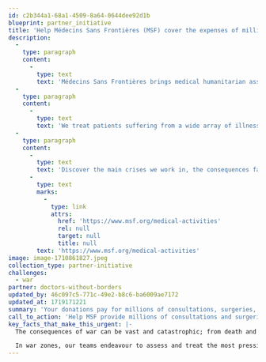 ```yaml
---
id: c2b344a1-68a1-4509-8a64-0644dee92d1b
blueprint: partner_initiative
title: 'Help Médecins Sans Frontières (MSF) cover the expenses of millions of surgeries every year.'
description:
  -
    type: paragraph
    content:
      -
        type: text
        text: 'Médecins Sans Frontières brings medical humanitarian assistance to victims of conflict, natural disasters, epidemics or healthcare exclusion.'
  -
    type: paragraph
    content:
      -
        type: text
        text: 'We treat patients suffering from a wide array of illnesses and health needs. Here you will find some of the main needs we see and what we do about them.'
  -
    type: paragraph
    content:
      -
        type: text
        text: 'Discover the main crises we work in, the consequences faced by affected people and challenges in delivering care:   '
      -
        type: text
        marks:
          -
            type: link
            attrs:
              href: 'https://www.msf.org/medical-activities'
              rel: null
              target: null
              title: null
        text: 'https://www.msf.org/medical-activities'
image: image-1710861827.jpeg
collection_type: partner-initiative
challenges:
  - war
partner: doctors-without-borders
updated_by: 46c097c5-771c-49e2-b8c6-ba6009ae7172
updated_at: 1719171221
summary: 'Your donations pay for millions of consultations, surgeries, treatments and vaccinations every year. 80% of our financial resources are allocated to fulfilling our social mission: humanitarian programmes (65%); support for our projects and programmes (12%); and 3% to awareness-raising, the Access Campaign, and the Drugs for Neglected Diseases initiative (DNDi).'
call_to_action: 'Help MSF provide millions of consultations and surgeries every year.'
key_facts_that_make_this_urgent: |-
  The consequences of war can be vast and catastrophic; from death and violence; to long-term lifechanging injuries and post-traumatic stress disorder; destroyed infrastructure and healthcare systems; as well as people being uprooted and forced to leave everything behind.  

  In war zones, our teams endeavour to assess and treat the most pressing needs; we don’t take sides but address people’s medical and humanitarian needs first and foremost. We also speak out about the situations faced by the people we strive to help, including in war zones. We will continue to provide assistance to people in distress, regardless of their race, religion, creed or political convictions.
---
```

